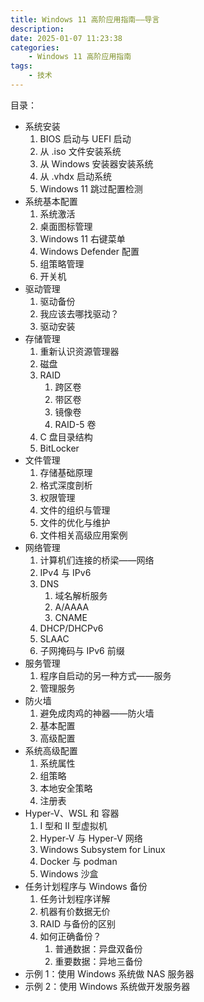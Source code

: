 ```yaml
---
title: Windows 11 高阶应用指南——导言
description: 
date: 2025-01-07 11:23:38
categories:
    - Windows 11 高阶应用指南
tags:
    - 技术
---
```


目录：

- 系统安装
    1. BIOS 启动与 UEFI 启动
    2. 从 .iso 文件安装系统
    3. 从 Windows 安装器安装系统
    4. 从 .vhdx 启动系统
    5. Windows 11 跳过配置检测
- 系统基本配置
    1. 系统激活
    2. 桌面图标管理
    3. Windows 11 右键菜单
    4. Windows Defender 配置
    5. 组策略管理
    6. 开关机
- 驱动管理
    1. 驱动备份
    2. 我应该去哪找驱动？
    3. 驱动安装
- 存储管理
    1. 重新认识资源管理器
    2. 磁盘
    3. RAID
        1. 跨区卷
        2. 带区卷
        3. 镜像卷
        4. RAID-5 卷
    4. C 盘目录结构
    5. BitLocker
- 文件管理
    1. 存储基础原理
    2. 格式深度剖析
    3. 权限管理
    4. 文件的组织与管理
    5. 文件的优化与维护
    6. 文件相关高级应用案例
- 网络管理
    1. 计算机们连接的桥梁——网络
    2. IPv4 与 IPv6
    3. DNS
        1. 域名解析服务
        2. A/AAAA
        3. CNAME
    4. DHCP/DHCPv6
    5. SLAAC
    6. 子网掩码与 IPv6 前缀
- 服务管理
    1. 程序自启动的另一种方式——服务
    2. 管理服务
- 防火墙
    1. 避免成肉鸡的神器——防火墙
    2. 基本配置
    3. 高级配置
- 系统高级配置
    1. 系统属性
    2. 组策略
    3. 本地安全策略
    4. 注册表
- Hyper-V、WSL 和 容器
    1. I 型和 II 型虚拟机
    2. Hyper-V 与 Hyper-V 网络
    3. Windows Subsystem for Linux
    4. Docker 与 podman
    5. Windows 沙盒
- 任务计划程序与 Windows 备份
    1. 任务计划程序详解
    2. 机器有价数据无价
    3. RAID 与备份的区别
    4. 如何正确备份？
        1. 普通数据：异盘双备份
        2. 重要数据：异地三备份
- 示例 1：使用 Windows 系统做 NAS 服务器
- 示例 2：使用 Windows 系统做开发服务器